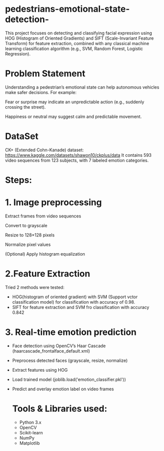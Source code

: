 # pedestrians-emotional-state-detection-
This project focuses on detecting and classifying facial expression using HOG (Histogram of Oriented  Gradients) and SIFT (Scale-Invariant Feature Transform) for feature extraction, combined  with any classical machine learning classification algorithm (e.g., SVM, Random Forest,  Logistic Regression).

# Problem Statement 
Understanding a pedestrian’s emotional state can help autonomous vehicles make safer decisions.
For example:

Fear or surprise may indicate an unpredictable action (e.g., suddenly crossing the street).

Happiness or neutral may suggest calm and predictable movement.

# DataSet
CK+ (Extended Cohn-Kanade) dataset:
https://www.kaggle.com/datasets/shawon10/ckplus/data
It contains 593 video sequences from 123 subjects, with 7 labeled emotion categories.

# Steps:

# 1. Image preprocessing
Extract frames from video sequences

Convert to grayscale

Resize to 128×128 pixels

Normalize pixel values

(Optional) Apply histogram equalization

# 2.Feature Extraction
Tried 2 methods were tested:
- HOG(histogram of oriented gradient) with SVM (Support vctor classification model) for classification with accuracy of 0.98.
- SIFT for feature extraction and SVM fro classification with accuracy 0.842

# 3. Real-time emotion prediction
- Face detection using OpenCV’s Haar Cascade
(haarcascade_frontalface_default.xml)
- Preprocess detected faces (grayscale, resize, normalize)
- Extract features using HOG
- Load trained model (joblib.load('emotion_classifier.pkl'))
- Predict and overlay emotion label on video frames

  # Tools & Libraries used:
  - Python 3.x
  - OpenCV
  - Scikit-learn
  - NumPy
  - Matplotlib
  
